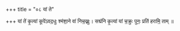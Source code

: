 +++
title = "०८ यां ते"

+++
यां ते॑ कृ॒त्यां कूपे॑ऽवद॒धुः श्म॑शा॒ने वा॑ निच॒ख्नुः। सद्म॑नि कृ॒त्यां यां च॒क्रुः पुनः॒ प्रति॑ हरामि॒ ताम् ॥